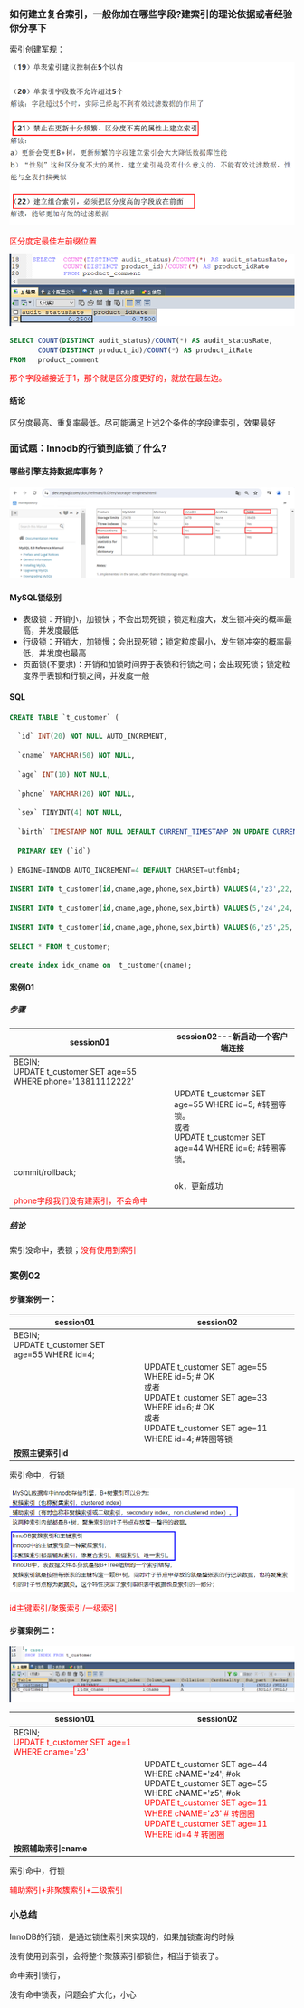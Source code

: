 ### 如何建立复合索引，一般你加在哪些字段?建索引的理论依据或者经验你分享下

索引创建军规：

![](images/1.索引创建军规.jpg)

<font color = 'red'>区分度定最佳左前缀位置</font>

![](images/2.字段命中率.jpg)

```sql
SELECT COUNT(DISTINCT audit_status)/COUNT(*) AS audit_statusRate,
       COUNT(DISTINCT product_id)/COUNT(*) AS product_itRate
FROM   product_comment
```

<font color = 'red'>那个字段越接近于1，那个就是区分度更好的，就放在最左边。</font>

#### 结论

区分度最高、重复率最低。尽可能满足上述2个条件的字段建索引，效果最好

### 面试题：Innodb的行锁到底锁了什么?

#### 哪些引擎支持数据库事务？

![](images/3.数据库引擎和事务.jpg)

#### MySQL锁级别

- 表级锁：开销小，加锁快；不会出现死锁；锁定粒度大，发生锁冲突的概率最高，并发度最低
- 行级锁：开销大，加锁慢；会出现死锁；锁定粒度最小，发生锁冲突的概率最低，并发度也最高
- 页面锁(不要求)：开销和加锁时间界于表锁和行锁之间；会出现死锁；锁定粒度界于表锁和行锁之间，并发度一般

#### SQL

```sql
CREATE TABLE `t_customer` (

  `id` INT(20) NOT NULL AUTO_INCREMENT,

  `cname` VARCHAR(50) NOT NULL,

  `age` INT(10) NOT NULL,

  `phone` VARCHAR(20) NOT NULL,

  `sex` TINYINT(4) NOT NULL,

  `birth` TIMESTAMP NOT NULL DEFAULT CURRENT_TIMESTAMP ON UPDATE CURRENT_TIMESTAMP,

  PRIMARY KEY (`id`)

) ENGINE=INNODB AUTO_INCREMENT=4 DEFAULT CHARSET=utf8mb4;

INSERT INTO t_customer(id,cname,age,phone,sex,birth) VALUES(4,'z3',22,'13811112222',1,NOW());

INSERT INTO t_customer(id,cname,age,phone,sex,birth) VALUES(5,'z4',24,'13811112223',0,NOW());

INSERT INTO t_customer(id,cname,age,phone,sex,birth) VALUES(6,'z5',25,'13811112224',1,NOW());

SELECT * FROM t_customer; 

create index idx_cname on  t_customer(cname);
```

#### 案例01

##### 步骤

| session01                                                    | session02---新启动一个客户端连接                             |
| ------------------------------------------------------------ | ------------------------------------------------------------ |
| BEGIN;<br />UPDATE t_customer SET age=55 WHERE phone='13811112222' |                                                              |
|                                                              | UPDATE t_customer SET age=55 WHERE id=5; #转圈等锁。<br />或者<br />UPDATE t_customer SET age=44 WHERE id=6; #转圈等锁。 |
| commit/rollback;                                             |                                                              |
|                                                              | ok，更新成功                                                 |
| <font color = 'red'>phone字段我们没有建索引，不会命中</font> |                                                              |

##### 结论

索引没命中，表锁；<font color = 'red'>没有使用到索引</font>

### 案例02

#### 步骤案例一：

| session01                                            | session02                                                    |
| ---------------------------------------------------- | ------------------------------------------------------------ |
| BEGIN;<br />UPDATE t_customer SET age=55 WHERE id=4; |                                                              |
|                                                      | UPDATE t_customer SET age=55 WHERE id=5; # OK<br />或者<br />UPDATE t_customer SET age=33 WHERE id=6; # OK<br />或者<br />UPDATE t_customer SET age=11 WHERE id=4; #转圈等锁 |
| **按照主键索引id**                                   |                                                              |

索引命中，行锁

![](images/4.索引名词解释.jpg)

<font color = 'red'>id主键索引/聚簇索引/一级索引</font>

#### 步骤案例二：

![](images/5.创建二级索引.jpg)

| session01                                                    | session02                                                    |
| ------------------------------------------------------------ | ------------------------------------------------------------ |
| BEGIN;<br /><font color = 'red'>UPDATE t_customer SET age=1 WHERE cname='z3'</font> |                                                              |
|                                                              | UPDATE t_customer SET age=44 WHERE cNAME='z4'; #ok<br />UPDATE t_customer SET age=55 WHERE cNAME='z5'; #ok<br /><font color = 'red'>UPDATE t_customer SET age=11 WHERE cNAME='z3' # 转圈圈</font><br /><font color = 'red'>UPDATE t_customer SET age=11 WHERE id=4 # 转圈圈</font> |
| **按照辅助索引cname**                                        |                                                              |

索引命中，行锁

<font color = 'red'>辅助索引+非聚簇索引+二级索引</font>



### 小总结

InnoDB的行锁，是通过锁住索引来实现的，如果加锁查询的时候

没有使用到索引，会将整个聚簇索引都锁住，相当于锁表了。

命中索引锁行，

没有命中锁表，问题会扩大化，小心






